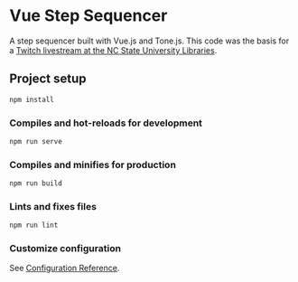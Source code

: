 # Vue Step Sequencer

A step sequencer built with Vue.js and Tone.js. This code was the basis for a [Twitch livestream at the NC State University Libraries](https://www.lib.ncsu.edu/events/building-music-sequencer-vuejs-and-tonejs).

## Project setup

```bash
npm install
```

### Compiles and hot-reloads for development

```bash
npm run serve
```

### Compiles and minifies for production

```bash
npm run build
```

### Lints and fixes files

```bash
npm run lint
```

### Customize configuration

See [Configuration Reference](https://cli.vuejs.org/config/).
